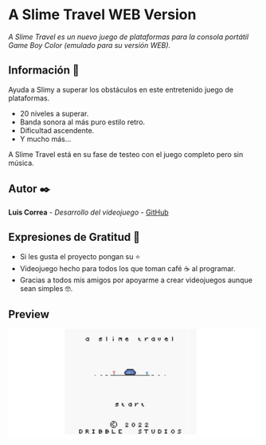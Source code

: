 # A Slime Travel WEB Version

_A Slime Travel es un nuevo juego de plataformas para la consola portátil Game Boy Color (emulado para su versión WEB)._ 

## Información 🚀

Ayuda a Slimy a superar los obstáculos en este entretenido juego de plataformas.

* 20 niveles a superar.
* Banda sonora al más puro estilo retro.
* Dificultad ascendente.
* Y mucho más...

A Slime Travel está en su fase de testeo con el juego completo pero sin música.

## Autor ✒️

**Luis Correa** - *Desarrollo del videojuego* - [GitHub](https://github.com/luisCorreaCespedes)

## Expresiones de Gratitud 🎁

* Si les gusta el proyecto pongan su ⭐️
* Videojuego hecho para todos los que toman café ☕ al programar. 
* Gracias a todos mis amigos por apoyarme a crear videojuegos aunque sean simples 🤓.

## Preview

![Screenshot](Preview.png)